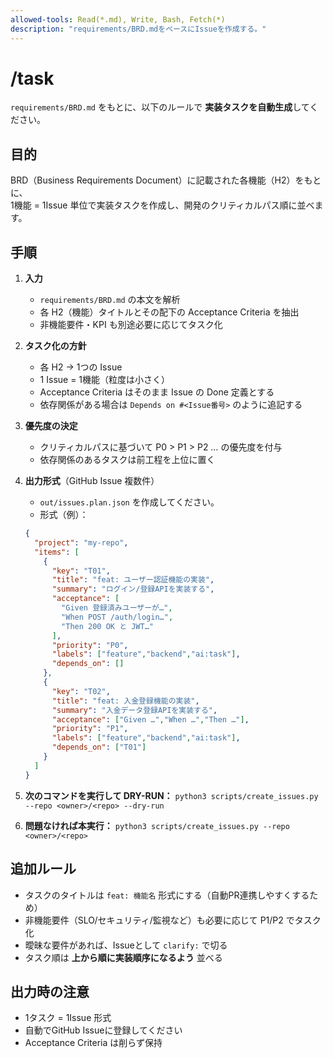 ```yaml
---
allowed-tools: Read(*.md), Write, Bash, Fetch(*)
description: "requirements/BRD.mdをベースにIssueを作成する。"
---
```


# /task
`requirements/BRD.md` をもとに、以下のルールで **実装タスクを自動生成**してください。

## 目的
BRD（Business Requirements Document）に記載された各機能（H2）をもとに、  
1機能 = 1Issue 単位で実装タスクを作成し、開発のクリティカルパス順に並べます。


## 手順

1. **入力**  
   - `requirements/BRD.md` の本文を解析
   - 各 H2（機能）タイトルとその配下の Acceptance Criteria を抽出
   - 非機能要件・KPI も別途必要に応じてタスク化

2. **タスク化の方針**  
   - 各 H2 → 1つの Issue
   - 1 Issue = 1機能（粒度は小さく）
   - Acceptance Criteria はそのまま Issue の Done 定義とする
   - 依存関係がある場合は `Depends on #<Issue番号>` のように追記する

3. **優先度の決定**  
   - クリティカルパスに基づいて P0 > P1 > P2 … の優先度を付与
   - 依存関係のあるタスクは前工程を上位に置く

4. **出力形式**（GitHub Issue 複数件）
   - `out/issues.plan.json` を作成してください。
   - 形式（例）：
    ```json
    {
      "project": "my-repo",
      "items": [
        {
          "key": "T01",
          "title": "feat: ユーザー認証機能の実装",
          "summary": "ログイン/登録APIを実装する",
          "acceptance": [
            "Given 登録済みユーザーが…",
            "When POST /auth/login…",
            "Then 200 OK と JWT…"
          ],
          "priority": "P0",
          "labels": ["feature","backend","ai:task"],
          "depends_on": []
        },
        {
          "key": "T02",
          "title": "feat: 入金登録機能の実装",
          "summary": "入金データ登録APIを実装する",
          "acceptance": ["Given …","When …","Then …"],
          "priority": "P1",
          "labels": ["feature","backend","ai:task"],
          "depends_on": ["T01"]
        }
      ]
    }
    ```

5. **次のコマンドを実行して DRY-RUN：**
   `python3 scripts/create_issues.py --repo <owner>/<repo> --dry-run`

6. **問題なければ本実行：**
   `python3 scripts/create_issues.py --repo <owner>/<repo>`


## 追加ルール
- タスクのタイトルは `feat: 機能名` 形式にする（自動PR連携しやすくするため）
- 非機能要件（SLO/セキュリティ/監視など）も必要に応じて P1/P2 でタスク化
- 曖昧な要件があれば、Issueとして `clarify:` で切る
- タスク順は **上から順に実装順序になるよう** 並べる

## 出力時の注意
- 1タスク = 1Issue 形式
- 自動でGitHub Issueに登録してください
- Acceptance Criteria は削らず保持
